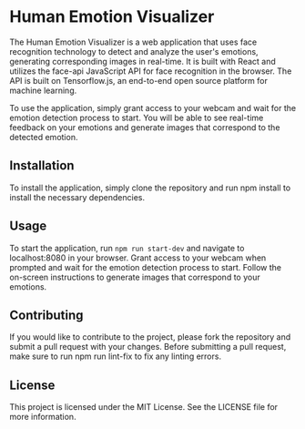 # Human Emotion Visualizer

The Human Emotion Visualizer is a web application that uses face recognition technology to detect and analyze the user's emotions, generating corresponding images in real-time. It is built with React and utilizes the face-api JavaScript API for face recognition in the browser. The API is built on Tensorflow.js, an end-to-end open source platform for machine learning.

To use the application, simply grant access to your webcam and wait for the emotion detection process to start. You will be able to see real-time feedback on your emotions and generate images that correspond to the detected emotion.

## Installation

To install the application, simply clone the repository and run npm install to install the necessary dependencies.

## Usage

To start the application, run `npm run start-dev` and navigate to localhost:8080 in your browser. Grant access to your webcam when prompted and wait for the emotion detection process to start. Follow the on-screen instructions to generate images that correspond to your emotions.

## Contributing

If you would like to contribute to the project, please fork the repository and submit a pull request with your changes. Before submitting a pull request, make sure to run npm run lint-fix to fix any linting errors.

## License

This project is licensed under the MIT License. See the LICENSE file for more information.
